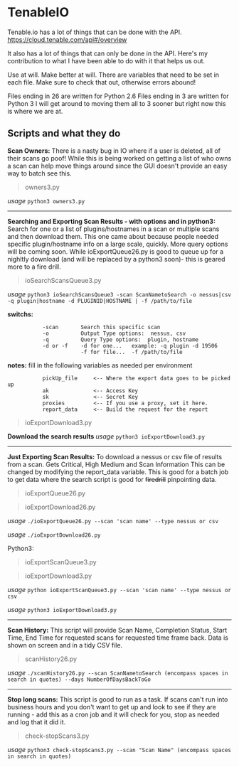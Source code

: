 # TenableIO
Tenable.io has a lot of things that can be done with the API.  https://cloud.tenable.com/api#/overview  

It also has a lot of things that can only be done in the API.  Here's my contribution to what I have been able to do with it that helps us out. 

Use at will.  Make better at will.  There are variables that need to be set in each file.  Make sure to check that out, otherwise errors abound!

Files ending in 26 are written for Python 2.6 Files ending in 3 are written for Python 3  I will get around to moving them all to 3 sooner but right now this is where we are at.

## Scripts and what they do

**Scan Owners:**
There is a nasty bug in IO where if a user is deleted, all of their scans go poof!  While this is being worked on getting a list of who owns a scan can help move things around since the GUI doesn't provide an easy way to batch see this.

> owners3.py

*usage* `python3 owners3.py`

----

**Searching and Exporting Scan Results - with options and in python3:**
Search for one or a list of plugins/hostnames in a scan or multiple scans and then download them.  This one came about because people needed specific plugin/hostname info on a large scale, quickly.  More query options will be coming soon.  While ioExportQueue26.py is good to queue up for a nighltly download (and will be replaced by a python3 soon)- this is geared more to a fire drill.

> ioSearchScansQueue3.py

*usage* `python3 ioSearchScansQueue3 -scan ScanNametoSearch -o nessus|csv -q plugin|hostname -d PLUGINID|HOSTNAME | -f /path/to/file`

******switchs:******    

               -scan       Search this specific scan 
               -o          Output Type options:  nessus, csv
               -q          Query Type options:  plugin, hostname
               -d or -f    -d for one...   example: -q plugin -d 19506
                           -f for file...  -f /path/to/file              

******notes:******      fill in the following variables as needed per environment

               pickUp_file     <-- Where the export data goes to be picked up
               ak              <-- Access Key
               sk              <-- Secret Key
               proxies         <-- If you use a proxy, set it here.
               report_data     <-- Build the request for the report


> ioExportDownload3.py

**Download the search results**  *usage* `python3 ioExportDownload3.py`

----

**Just Exporting Scan Results:**
To download a nessus or csv file of results from a scan. Gets Critical, High Medium and Scan Information This can be changed by modifying the report_data variable.  This is good for a batch job to get data where the search script is good for ~~firedrill~~ pinpointing data.
> ioExportQueue26.py

> ioExportDownload26.py

*usage* `./ioExportQueue26.py --scan 'scan name' --type nessus or csv`

*usage* `./ioExportDownload26.py`

Python3:

> ioExportScanQueue3.py

> ioExportDownload3.py

*usage* `python ioExportScanQueue3.py --scan 'scan name' --type nessus or csv`

*usage* `python3 ioExportDownload3.py`

----

**Scan History:**
This script will provide Scan Name, Completion Status, Start Time, End Time for requested scans for requested time frame back.
Data is shown on screen and in a tidy CSV file.

> scanHistory26.py

*usage* `./scanHistory26.py --scan ScanNametoSearch (encompass spaces in search in quotes) --days NumberOfDaysBackToGo`

-----
**Stop long scans:**
This script is good to run as a task.  If scans can't run into business hours and you don't want to get up and look to see if they are running - add this as a cron job and it will check for you, stop as needed and log that it did it. 

> check-stopScans3.py

*usage* `python3 check-stopScans3.py --scan "Scan Name" (encompass spaces in search in quotes)`
